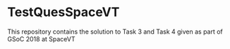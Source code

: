 # TestQuesSpaceVT

This repository contains the solution to Task 3 and Task 4 given as part of GSoC 2018 at SpaceVT
